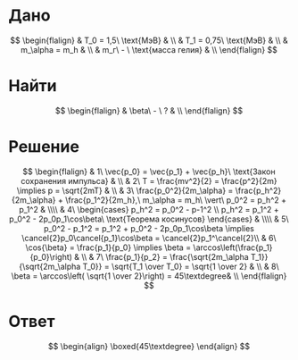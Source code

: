 # Дано
$$
\begin{flalign}
	& T_0 = 1,5\ \text{МэВ} & \\
	& T_1 = 0,75\ \text{МэВ} & \\
	& m_\alpha = m_h & \\
	& m_г\ - \ \text{масса гелия} & \\
\end{flalign}
$$
# Найти
$$
\begin{flalign}
	& \beta\ - \ ? & \\
\end{flalign}
$$
# Решение
$$
\begin{flalign}
	& 1\ \vec{p_0} = \vec{p_1} + \vec{p_h}\ \text{Закон сохранения импульса} & \\
	& 2\ T = \frac{mv^2}{2} = \frac{p^2}{2m} \implies p = \sqrt{2mT} & \\
	& 3\ \frac{p_0^2}{2m_\alpha} = \frac{p_h^2}{2m_\alpha} + \frac{p_1^2}{2m_h},\ m_\alpha = m_h\ \vert\ p_0^2 = p_h^2 + p_1^2 & \\\\
	& 4\
	\begin{cases}
		p_h^2 = p_0^2 - p-1^2 \\
		p_h^2 = p_1^2 + p_0^2 - 2p_0p_1\cos\beta\ \text{Теорема косинусов}
	\end{cases}
	& \\\\
	& 5\ p_0^2 - p_1^2 = p_1^2 + p_0^2 - 2p_0p_1\cos\beta \implies \cancel{2}p_0\cancel{p_1}\cos\beta = \cancel{2}p_1^\cancel{2}\\
	& 6\ \cos{\beta} = \frac{p_1}{p_0} \implies \beta = \arccos\left(\frac{p_1}{p_0}\right) & \\
	& 7\ \frac{p_1}{p_2} = \frac{\sqrt{2m_\alpha T_1}}{\sqrt{2m_\alpha T_0}} = \sqrt{T_1 \over T_0} = \sqrt{1 \over 2} & \\
	& 8\ \beta = \arccos\left( \sqrt{1 \over 2}\right) = 45\textdegree& \\
\end{flalign}
$$
# Ответ
$$
\begin{align}
	\boxed{45\textdegree}
\end{align}
$$